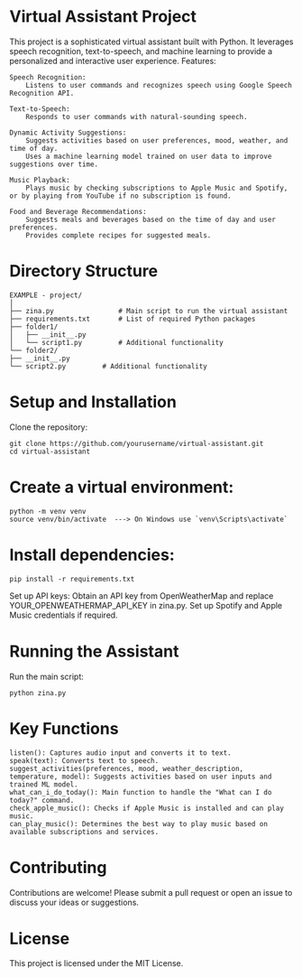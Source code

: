 # Virtual Assistant Project

This project is a sophisticated virtual assistant built with Python. It leverages speech recognition, text-to-speech, and machine learning to provide a personalized and interactive user experience.
Features:

    Speech Recognition:
        Listens to user commands and recognizes speech using Google Speech Recognition API.

    Text-to-Speech:
        Responds to user commands with natural-sounding speech.

    Dynamic Activity Suggestions:
        Suggests activities based on user preferences, mood, weather, and time of day.
        Uses a machine learning model trained on user data to improve suggestions over time.

    Music Playback:
        Plays music by checking subscriptions to Apple Music and Spotify, or by playing from YouTube if no subscription is found.

    Food and Beverage Recommendations:
        Suggests meals and beverages based on the time of day and user preferences.
        Provides complete recipes for suggested meals.

# Directory Structure

    EXAMPLE - project/
    │
    ├── zina.py                # Main script to run the virtual assistant
    ├── requirements.txt       # List of required Python packages
    ├── folder1/
    │   ├── __init__.py
    │   └── script1.py         # Additional functionality
    └── folder2/
    ├── __init__.py
    └── script2.py         # Additional functionality

# Setup and Installation

Clone the repository:

    git clone https://github.com/yourusername/virtual-assistant.git
    cd virtual-assistant

# Create a virtual environment:

    python -m venv venv
    source venv/bin/activate  ---> On Windows use `venv\Scripts\activate`

# Install dependencies:

    pip install -r requirements.txt

Set up API keys:
    Obtain an API key from OpenWeatherMap and replace YOUR_OPENWEATHERMAP_API_KEY in zina.py.
    Set up Spotify and Apple Music credentials if required.

# Running the Assistant

Run the main script:

    python zina.py

# Key Functions

    listen(): Captures audio input and converts it to text.
    speak(text): Converts text to speech.
    suggest_activities(preferences, mood, weather_description, temperature, model): Suggests activities based on user inputs and trained ML model.
    what_can_i_do_today(): Main function to handle the "What can I do today?" command.
    check_apple_music(): Checks if Apple Music is installed and can play music.
    can_play_music(): Determines the best way to play music based on available subscriptions and services.

 # Contributing

Contributions are welcome! Please submit a pull request or open an issue to discuss your ideas or suggestions.

# License

This project is licensed under the MIT License.
